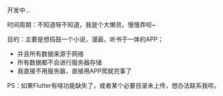 开发中...

时间周期：不知道呀不知道，我是个大懒货。慢慢弄呗~

目的：主要是想捣鼓一个小说，漫画，听书于一体的APP；
+ 并且所有数据来源于网络
+ 所有数据都不会进行服务器存储
+ 我直接不用服务器，直接用APP爬就完事了

PS：如果Flutter有啥功能缺失了，或者某个必要目录未上传，想办法联系我呗。